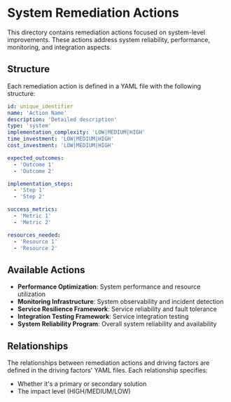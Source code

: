 # System Remediation Actions

This directory contains remediation actions focused on system-level improvements. These actions address system reliability, performance, monitoring, and integration aspects.

## Structure
Each remediation action is defined in a YAML file with the following structure:
```yaml
id: unique_identifier
name: 'Action Name'
description: 'Detailed description'
type: 'system'
implementation_complexity: 'LOW|MEDIUM|HIGH'
time_investment: 'LOW|MEDIUM|HIGH'
cost_investment: 'LOW|MEDIUM|HIGH'

expected_outcomes:
  - 'Outcome 1'
  - 'Outcome 2'

implementation_steps:
  - 'Step 1'
  - 'Step 2'

success_metrics:
  - 'Metric 1'
  - 'Metric 2'

resources_needed:
  - 'Resource 1'
  - 'Resource 2'
```

## Available Actions
- **Performance Optimization**: System performance and resource utilization
- **Monitoring Infrastructure**: System observability and incident detection
- **Service Resilience Framework**: Service reliability and fault tolerance
- **Integration Testing Framework**: Service integration testing
- **System Reliability Program**: Overall system reliability and availability

## Relationships
The relationships between remediation actions and driving factors are defined in the driving factors' YAML files. Each relationship specifies:
- Whether it's a primary or secondary solution
- The impact level (HIGH/MEDIUM/LOW) 